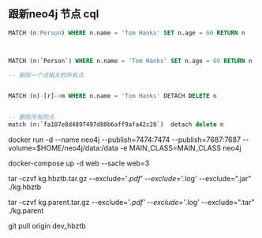 ## 跟新neo4j 节点 cql

```sql
MATCH (n:Person) WHERE n.name = 'Tom Hanks' SET n.age = 60 RETURN n



MATCH (n:`Person`) WHERE n.name = 'Tom Hanks' SET n.age = 60 RETURN n

-- 删除一个点相关的所有点


MATCH (n)-[r]->m WHERE n.name = 'Tom Hanks' DETACH DELETE n


-- 删除所有的点
match (n:`fa107e8d4897497d80b6aff9afa42c20`)  detach delete n

```


docker run -d --name neo4j --publish=7474:7474 --publish=7687:7687 --volume=$HOME/neo4j/data:/data -e MAIN_CLASS=MAIN_CLASS neo4j 

docker-compose up -d web --sacle web=3

 tar -czvf kg.hbztb.tar.gz  --exclude='*.pdf' --exclude='*.log' --exclude=".jar" ./kg.hbztb

tar -czvf kg.parent.tar.gz  --exclude='*.pdf' --exclude='*.log' --exclude=".tar" ./kg.parent

git pull origin dev_hbztb






